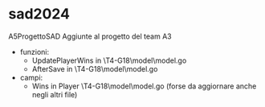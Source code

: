 # sad2024
A5ProgettoSAD
Aggiunte al progetto del team A3
 - funzioni:
   - UpdatePlayerWins in \T4-G18\model\model.go
   - AfterSave in \T4-G18\model\model.go
 - campi:
   - Wins in Player \T4-G18\model\model.go (forse da aggiornare anche negli altri file)